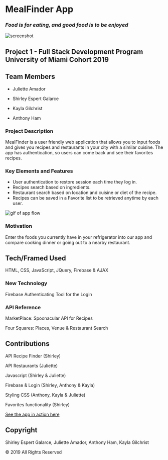 # MealFinder App 

### *Food is for eating, and good food is to be enjoyed*

![screenshot](https://github.com/sespert/mealfinder/assets/images/MealFinderHome.png)

## Project 1 - Full Stack Development Program University of Miami Cohort 2019

## Team Members
- Juliette Amador

- Shirley Espert Galarce

- Kayla Gilchrist

- Anthony Ham

### Project Description

MealFinder is a user friendly web application that allows you to input foods and gives you recipes and restaurants in your city with a similar cuisine. The app has authentication, so users can come back and see their favorites recipes.

### Key Elements and Features

- User authentication to restore session each time they log in.
- Recipes search based on ingredients.
- Restaurant search based on location and cuisine or diet of the recipe.
- Recipes can be saved in a Favorite list to be retrieved anytime by each user.

![gif of app flow](https://github.com/Xnthiny/project1/blob/master/assets/images/AppFLow.gif)
 
### Motivation

Enter the foods you currently have in your refrigerator into our app and compare cooking dinner or going out to a nearby restaurant. 

## Tech/Framed Used

HTML, CSS, JavaScript, JQuery, Firebase & AJAX

### New Technology
Firebase Authenticating Tool for the Login

### API Reference

MarketPlace: Spoonacular API for Recipes

Four Squares: Places, Venue & Restaurant Search 

## Contributions

API Recipe Finder (Shirley)

API Restaurants (Juliette) 

Javascript (Shirley & Juliette)

Firebase & Login (Shirley, Anthony & Kayla)

Styling CSS (Anthony, Kayla & Juliette) 

Favorites functionality (Shirley)

[See the app in action here](https://xnthiny.github.io/mealfinder)

## Copyright
Shirley Espert Galarce, Juliette Amador, Anthony Ham, Kayla Gilchrist

© 2019 All Rights Reserved
